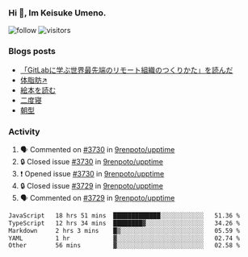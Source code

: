 ### Hi 👋, Im Keisuke Umeno.

<!--
**9renpoto/9renpoto** is a ✨ _special_ ✨ repository because its `README.md` (this file) appears on your GitHub profile.

Here are some ideas to get you started:

- 🔭 I’m currently working on ...
- 🌱 I’m currently learning ...
- 👯 I’m looking to collaborate on ...
- 🤔 I’m looking for help with ...
- 💬 Ask me about ...
- 📫 How to reach me: ...
- 😄 Pronouns: ...
- ⚡ Fun fact: ...
-->

![follow](https://img.shields.io/github/followers/9renpoto?label=Follow&style=social)
![visitors](https://komarev.com/ghpvc/?username=9renpoto&label=Profile%20views&color=0e75b6&style=flat)

### Blogs posts

<!-- BLOG-POST-LIST:START -->
- [「GitLabに学ぶ世界最先端のリモート組織のつくりかた」を読んだ](https://9renpoto.win/entry/2024/09/10/remote_organization)
- [体脂肪↗](https://9renpoto.win/entry/2024/08/12/gaining_fat)
- [絵本を読む](https://9renpoto.win/entry/2024/07/26/picture_book)
- [二度寝](https://9renpoto.win/entry/2024/07/18/going_back_to_sleep)
- [朝型](https://9renpoto.win/entry/2024/05/29/im-an-early)
<!-- BLOG-POST-LIST:END -->

### Activity

<!--START_SECTION:activity-->
1. 🗣 Commented on [#3730](https://github.com/9renpoto/upptime/issues/3730#issuecomment-2423213730) in [9renpoto/upptime](https://github.com/9renpoto/upptime)
2. 🔒 Closed issue [#3730](https://github.com/9renpoto/upptime/issues/3730) in [9renpoto/upptime](https://github.com/9renpoto/upptime)
3. ❗ Opened issue [#3730](https://github.com/9renpoto/upptime/issues/3730) in [9renpoto/upptime](https://github.com/9renpoto/upptime)
4. 🔒 Closed issue [#3729](https://github.com/9renpoto/upptime/issues/3729) in [9renpoto/upptime](https://github.com/9renpoto/upptime)
5. 🗣 Commented on [#3729](https://github.com/9renpoto/upptime/issues/3729#issuecomment-2423001591) in [9renpoto/upptime](https://github.com/9renpoto/upptime)
<!--END_SECTION:activity-->

<!--START_SECTION:waka-->

```txt
JavaScript   18 hrs 51 mins  █████████████░░░░░░░░░░░░   51.36 %
TypeScript   12 hrs 34 mins  ████████▓░░░░░░░░░░░░░░░░   34.26 %
Markdown     2 hrs 3 mins    █▒░░░░░░░░░░░░░░░░░░░░░░░   05.59 %
YAML         1 hr            ▓░░░░░░░░░░░░░░░░░░░░░░░░   02.74 %
Other        56 mins         ▓░░░░░░░░░░░░░░░░░░░░░░░░   02.58 %
```

<!--END_SECTION:waka-->
